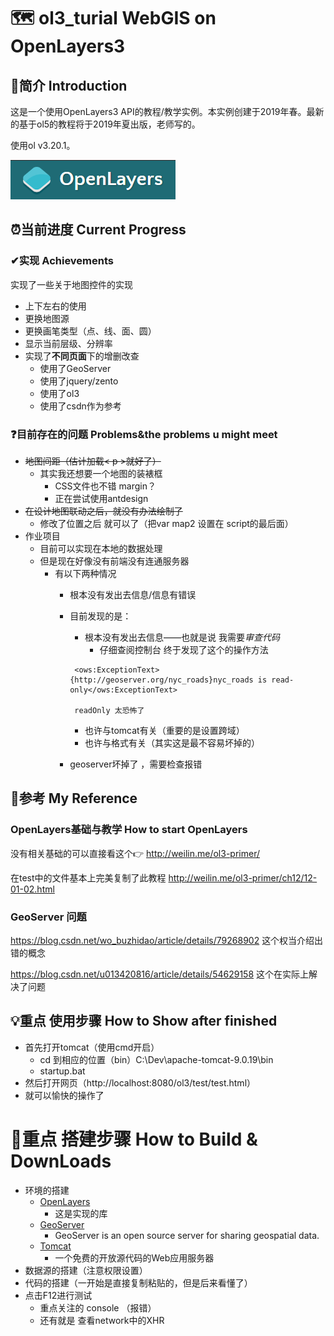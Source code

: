 # 🗺 ol3_turial  WebGIS on OpenLayers3
## 🙋‍简介 Introduction
这是一个使用OpenLayers3 API的教程/教学实例。本实例创建于2019年春。最新的基于ol5的教程将于2019年夏出版，老师写的。

使用ol v3.20.1。

![OpenLayers](img/openlayers.png)
## ⏰当前进度 Current Progress
### ✔实现 Achievements
实现了一些关于地图控件的实现

- 上下左右的使用
- 更换地图源
- 更换画笔类型（点、线、面、圆）
- 显示当前层级、分辨率
- 实现了**不同页面**下的增删改查
    - 使用了GeoServer
    - 使用了jquery/zento
    - 使用了ol3
    - 使用了csdn作为参考

### ❓目前存在的问题 Problems&the problems u might meet

- ~~地图间距（估计加载< p >就好了）~~
    - 其实我还想要一个地图的装裱框
        - CSS文件也不错 margin？
        - 正在尝试使用antdesign
- ~~在设计地图联动之后，就没有办法绘制了~~
    - 修改了位置之后 就可以了（把var map2 设置在 script的最后面）
- 作业项目
    -  目前可以实现在本地的数据处理 
    - 但是现在好像没有前端没有连通服务器
        - 有以下两种情况
             - 根本没有发出去信息/信息有错误

             - 目前发现的是：
                 - 根本没有发出去信息——也就是说 我需要*审查代码*
                    - 仔细查阅控制台 终于发现了这个的操作方法
                >
                    
                    <ows:ExceptionText>{http://geoserver.org/nyc_roads}nyc_roads is read-only</ows:ExceptionText>

                    readOnly 太恐怖了
                >
                  
                - 也许与tomcat有关（重要的是设置跨域）
                - 也许与格式有关（其实这是最不容易坏掉的）
             - geoserver坏掉了 ，需要检查报错

## 📕参考 My Reference
### OpenLayers基础与教学 How to start OpenLayers
没有相关基础的可以直接看这个👉 http://weilin.me/ol3-primer/ 

在test中的文件基本上完美复制了此教程 http://weilin.me/ol3-primer/ch12/12-01-02.html
### GeoServer 问题
https://blog.csdn.net/wo_buzhidao/article/details/79268902 这个权当介绍出错的概念

https://blog.csdn.net/u013420816/article/details/54629158  这个在实际上解决了问题



## 💡重点 使用步骤 How to Show after finished

- 首先打开tomcat（使用cmd开启）
    - cd 到相应的位置（bin）C:\Dev\apache-tomcat-9.0.19\bin 
    - startup.bat
- 然后打开网页（http://localhost:8080/ol3/test/test.html）
- 就可以愉快的操作了


# 👣重点 搭建步骤 How to Build & DownLoads
- 环境的搭建
    - [OpenLayers](https://openlayers.org/ "OpenLayers官网")
        - 这是实现的库
    - [GeoServer](www.geoserver.org/ "官网")  
        - GeoServer is an open source server for sharing geospatial data.
    - [Tomcat](http://tomcat.apache.org/ "官网" )
        - 一个免费的开放源代码的Web应用服务器
- 数据源的搭建（注意权限设置）
- 代码的搭建（一开始是直接复制粘贴的，但是后来看懂了）
- 点击F12进行测试 
  - 重点关注的 console （报错）
  - 还有就是 查看network中的XHR
